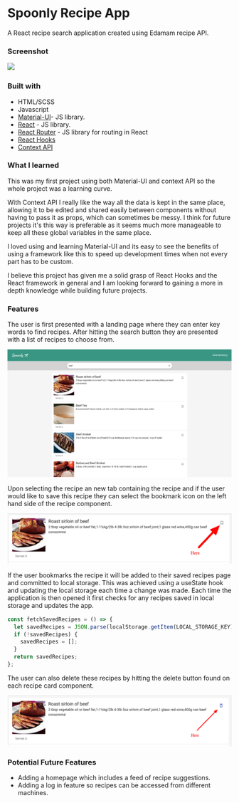 # Spoonly Recipe App

A React recipe search application created using Edamam recipe API.

### Screenshot

![](src/images/spoonlyScreenshot.png)

### Built with

- HTML/SCSS
- Javascript
- [Material-UI](https://mui.com/)- JS library.
- [React](https://reactjs.org/) - JS library.
- [React Router](https://reactrouter.com/) - JS library for routing in React
- [React Hooks](https://reactjs.org/docs/hooks-intro.html)
- [Context API](https://reactjs.org/docs/context.html)

### What I learned

This was my first project using both Material-UI and context API so the whole project was a learning curve.

With Context API I really like the way all the data is kept in the same place, allowing it to be edited and shared easily between components without having to pass it as props, which can sometimes be messy. I think for future projects it's this way is preferable as it seems much more manageable to keep all these global variables in the same place.

I loved using and learning Material-UI and its easy to see the benefits of using a framework like this to speed up development times when not every part has to be custom.

I believe this project has given me a solid grasp of React Hooks and the React framework in general and I am looking forward to gaining a more in depth knowledge while building future projects.

### Features

The user is first presented with a landing page where they can enter key words to find recipes. After hitting the search button they are presented with a list of recipes to choose from.

![](src/images/resultsScreenshot.png)

Upon selecting the recipe an new tab containing the recipe and if the user would like to save this recipe they can select the bookmark icon on the left hand side of the recipe component.

![](src/images/bookmarkScreenshot.png)

If the user bookmarks the recipe it will be added to their saved recipes page and committed to local storage. This was achieved using a useState hook and updating the local storage each time a change was made. Each time the application is then opened it first checks for any recipes saved in local storage and updates the app.

```javascript
const fetchSavedRecipes = () => {
  let savedRecipes = JSON.parse(localStorage.getItem(LOCAL_STORAGE_KEY));
  if (!savedRecipes) {
    savedRecipes = [];
  }
  return savedRecipes;
};
```

The user can also delete these recipes by hitting the delete button found on each recipe card component.

![](src/images/deleteScreenshot.png)

### Potential Future Features

- Adding a homepage which includes a feed of recipe suggestions.
- Adding a log in feature so recipes can be accessed from different machines.
